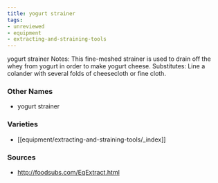 ```yaml
---
title: yogurt strainer
tags:
- unreviewed
- equipment
- extracting-and-straining-tools
---
```

yogurt strainer Notes: This fine-meshed strainer is used to drain off the whey from yogurt in order to make yogurt cheese. Substitutes: Line a colander with several folds of cheesecloth or fine cloth.

### Other Names

* yogurt strainer

### Varieties

* [[equipment/extracting-and-straining-tools/_index]]

### Sources
* http://foodsubs.com/EqExtract.html
